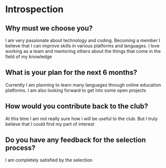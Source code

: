 # **Introspection**


## **Why must we choose you?**

I am very passionate about technology and coding. Becoming a member I believe that I can improve skills in various platforms and languages. I love working as a team and mentoring others about the things that come in the field of my knowledge
<br />
## **What is your plan for the next 6 months?**

Currently I am planning to learn many languages through online education platforms. I am also looking forward to get into some open projects
<br />

## **How would you contribute back to the club?** 

At this time I am not really sure how i will be useful to the club. But I truly believe that I could find my part of interest
<br />

## **Do you have any feedback for the selection process?**

I am completely satisfied by the selection
